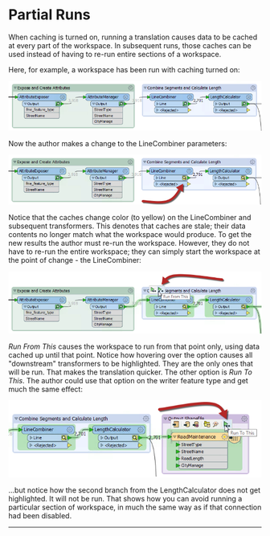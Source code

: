 # Partial Runs

When caching is turned on, running a translation causes data to be cached at every part of the workspace. In subsequent runs, those caches can be used instead of having to re-run entire sections of a workspace.

Here, for example, a workspace has been run with caching turned on:

![](./Images/Img2.047.GreenCaching.png)

Now the author makes a change to the LineCombiner parameters:

![](./Images/Img2.048.YellowCaching.png)

Notice that the caches change color (to yellow) on the LineCombiner and subsequent transformers. This denotes that caches are stale; their data contents no longer match what the workspace would produce.
To get the new results the author must re-run the workspace. However, they do not have to re-run the entire workspace; they can simply start the workspace at the point of change - the LineCombiner:

![](./Images/Img2.049.RunFromThis.png)

_Run From This_ causes the workspace to run from that point only, using data cached up until that point. Notice how hovering over the option causes all "downstream" transformers to be highlighted. They are the only ones that will be run. That makes the translation quicker.
The other option is _Run To This_. The author could use that option on the writer feature type and get much the same effect:

![](./Images/Img2.050.RunToThis.png)

...but notice how the second branch from the LengthCalculator does not get highlighted. It will not be run. That shows how you can avoid running a particular section of workspace, in much the same way as if that connection had been disabled.

---

